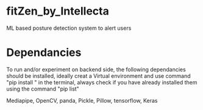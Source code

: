 # fitZen_by_Intellecta

ML based posture detection system to alert users

# Dependancies

To run and/or experiment on backend side, the following dependancies
should be installed, ideally creat a Virtual environment and use command "pip install <module-name>"
in the terminal, always check if you have already installed them using the command "pip list"

Mediapipe,
OpenCV,
panda,
Pickle,
Pillow,
tensorflow,
Keras
